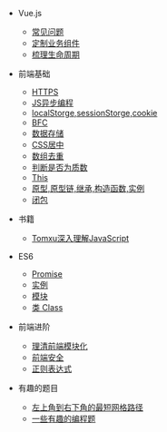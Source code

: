 * Vue.js
  * [常见问题](vue/problems)
  * [定制业务组件](vue/components)
  * [梳理生命周期](vue/lifecycle)
  
* 前端基础
  * [HTTPS](base/https)
  * [JS异步编程](base/js-asynchronous-programming)
  * [localStorge,sessionStorge,cookie](base/localStorge)
  * [BFC](base/BFC)
  * [数据存储](base/localStorge)
  * [CSS居中](base/center)
  * [数组去重](base/array-unique)
  * [判断是否为质数](base/isprime)
  * [This](base/this)
  * [原型,原型链,继承,构造函数,实例](base/prototype)
  * [闭包](base/closure)

* 书籍
  * [Tomxu深入理解JavaScript](book/tomxu-javascript)

* ES6
  * [Promise](es6/promise)
  * [实例](es6/example)
  * [模块](es6/module)
  * [类 Class](es6/class)

* 前端进阶
  * [理清前端模块化](advanced/clear-front-end-modular)
  * [前端安全](advanced/fe-security)
  * [正则表达式](advanced/regular-expression)

* 有趣的题目
  * [左上角到右下角的最短网格路径](interesting/shortest-way-in-grid)
  * [一些有趣的编程题](interesting/interesting)